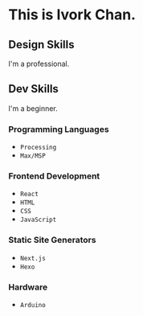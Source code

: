 # This is Ivork Chan.

## Design Skills

I'm a professional.

## Dev Skills

I'm a beginner.

### Programming Languages

- `Processing`
- `Max/MSP`

### Frontend Development

- `React`
- `HTML`
- `CSS`
- `JavaScript`

### Static Site Generators

- `Next.js`
- `Hexo`

### Hardware

- `Arduino`
